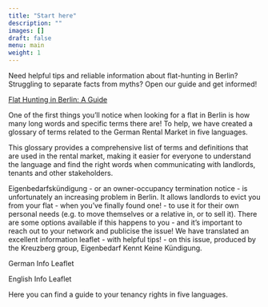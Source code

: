 ```yaml
---
title: "Start here"
description: ""
images: []
draft: false
menu: main
weight: 1
---
```


Need helpful tips and reliable information about flat-hunting in Berlin? Struggling to separate facts from myths? Open our guide and get informed!

[Flat Hunting in Berlin: A Guide](/guide/)

One of the first things you’ll notice when looking for a flat in Berlin is how many long words and specific terms there are! To help, we have created a glossary of terms related to the German Rental Market in five languages.

This glossary provides a comprehensive list of terms and definitions that are used in the rental market, making it easier for everyone to understand the language and find the right words when communicating with landlords, tenants and other stakeholders.

Eigenbedarfskündigung - or an owner-occupancy termination notice - is unfortunately an increasing problem in Berlin. It allows landlords to evict you from your flat - when you’ve finally found one! - to use it for their own personal needs (e.g. to move themselves or a relative in, or to sell it). There are some options available if this happens to you - and it’s important to reach out to your network and publicise the issue! We have translated an excellent information leaflet - with helpful tips! - on this issue, produced by the Kreuzberg group, Eigenbedarf Kennt Keine Kündigung.

German Info Leaflet

English Info Leaflet

Here you can find a guide to your tenancy rights in five languages.